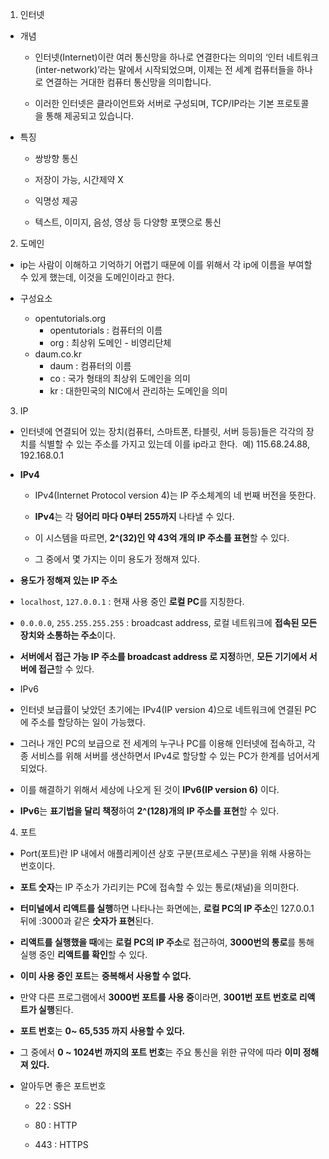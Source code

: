 1. 인터넷
- 개념
  
  - 인터넷(Internet)이란 여러 통신망을 하나로 연결한다는 의미의 ‘인터 네트워크(inter-network)’라는 말에서 시작되었으며, 이제는 전 세계 컴퓨터들을 하나로 연결하는 거대한 컴퓨터 통신망을 의미합니다.
  
  - 이러한 인터넷은 클라이언트와 서버로 구성되며, TCP/IP라는 기본 프로토콜을 통해 제공되고 있습니다.

- 특징
  
  - 쌍방향 통신
  
  - 저장이 가능, 시간제약 X
  
  - 익명성 제공
  
  - 텍스트, 이미지, 음성, 영상 등 다양항 포맷으로 통신



2. 도메인
- ip는 사람이 이해하고 기억하기 어렵기 때문에 이를 위해서 각 ip에 이름을 부여할 수 있게 했는데, 이것을 도메인이라고 한다.

- 구성요소
  
  - opentutorials.org
    - opentutorials : 컴퓨터의 이름
    - org : 최상위 도메인 - 비영리단체
  - daum.co.kr
    - daum : 컴퓨터의 이름
    - co : 국가 형태의 최상위 도메인을 의미
    - kr : 대한민국의 NIC에서 관리하는 도메인을 의미



3. IP
- 인터넷에 연결되어 있는 장치(컴퓨터, 스마트폰, 타블릿, 서버 등등)들은 각각의 장치를 식별할 수 있는 주소를 가지고 있는데 이를 ip라고 한다.  예) 115.68.24.88, 192.168.0.1

- **IPv4**
  
  - IPv4(Internet Protocol version 4)는 IP 주소체계의 네 번째 버전을 뜻한다.
  
  - **IPv4**는 각 **덩어리 마다 0부터 255까지** 나타낼 수 있다.
  
  - 이 시스템을 따르면, **2^(32)인 약 43억 개의 IP 주소를 표현**할 수 있다.
  
  - 그 중에서 몇 가지는 이미 용도가 정해져 있다.

-  **용도가 정해져 있는 IP 주소**
  
  - `localhost`, `127.0.0.1` : 현재 사용 중인 **로컬 PC**를 지칭한다.
  
  - `0.0.0.0`, `255.255.255.255` : broadcast address, 로컬 네트워크에 **접속된 모든 장치와 소통하는 주소**이다.
  
  - **서버에서 접근 가능 IP 주소를 broadcast address 로 지정**하면, **모든 기기에서 서버에 접근**할 수 있다.

-  IPv6
  
  - 인터넷 보급률이 낮았던 초기에는 IPv4(IP version 4)으로 네트워크에 연결된 PC에 주소를 할당하는 일이 가능했다.
  
  - 그러나 개인 PC의 보급으로 전 세계의 누구나 PC를 이용해 인터넷에 접속하고, 각종 서비스를 위해 서버를 생산하면서 IPv4로 할당할 수 있는 PC가 한계를 넘어서게 되었다.
  
  - 이를 해결하기 위해서 세상에 나오게 된 것이 **IPv6(IP version 6)** 이다.
  
  - **IPv6**는 **표기법을 달리 책정**하여 **2^(128)개의 IP 주소를 표현**할 수 있다.



4. 포트
- Port(포트)란 IP 내에서 애플리케이션 상호 구분(프로세스 구분)을 위해 사용하는 번호이다.
- **포트 숫자**는 IP 주소가 가리키는 PC에 접속할 수 있는 통로(채널)을 의미한다.
- **터미널에서 리액트를 실행**하면 나타나는 화면에는, **로컬 PC의 IP 주소**인 127.0.0.1 뒤에 :3000과 같은 **숫자가 표현**된다.
- **리액트를 실행했을 때**에는 **로컬 PC의 IP 주소**로 접근하여, **3000번의 통로**를 통해 실행 중인 **리액트를 확인**할 수 있다.
- **이미 사용 중인 포트**는 **중복해서 사용할 수 없다.**
- 만약 다른 프로그램에서 **3000번 포트를 사용 중**이라면, **3001번 포트 번호로 리액트가 실행**된다.
- **포트 번호**는 **0~ 65,535 까지 사용할 수 있다.**
- 그 중에서 **0 ~ 1024번 까지의 포트 번호**는 주요 통신을 위한 규약에 따라 **이미 정해져 있다.**



- 알아두면 좋은 포트번호
  
  - 22 : SSH
  
  - 80 : HTTP
  
  - 443 : HTTPS
